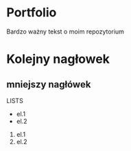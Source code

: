 # Portfolio
Bardzo ważny tekst o moim repozytorium

# Kolejny nagłowek
## mniejszy nagłówek

LISTS
- el.1
- el.2
1. el.1
2. el.2

